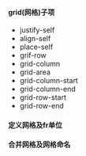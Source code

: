 #### grid(网格)子项
- justify-self
- align-self
- place-self
- grif-row
- grid-column
- grid-area
- grid-column-start
- grid-column-end
- grid-row-start
- grid-row-end

#### 定义网格及fr单位


#### 合并网格及网格命名